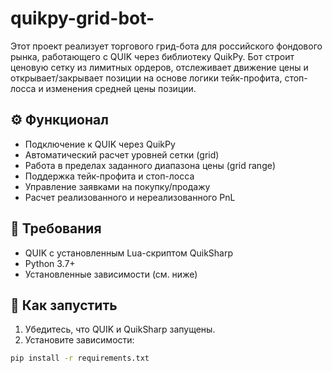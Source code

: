 # quikpy-grid-bot-
Этот проект реализует торгового грид-бота для российского фондового рынка, работающего с QUIK через библиотеку QuikPy. Бот строит ценовую сетку из лимитных ордеров, отслеживает движение цены и открывает/закрывает позиции на основе логики тейк-профита, стоп-лосса и изменения средней цены позиции.


## ⚙️ Функционал

- Подключение к QUIK через QuikPy
- Автоматический расчет уровней сетки (grid)
- Работа в пределах заданного диапазона цены (grid range)
- Поддержка тейк-профита и стоп-лосса
- Управление заявками на покупку/продажу
- Расчет реализованного и нереализованного PnL

## 🧠 Требования

- QUIK с установленным Lua-скриптом QuikSharp
- Python 3.7+
- Установленные зависимости (см. ниже)

## 🚀 Как запустить

1. Убедитесь, что QUIK и QuikSharp запущены.
2. Установите зависимости:

```bash
pip install -r requirements.txt

